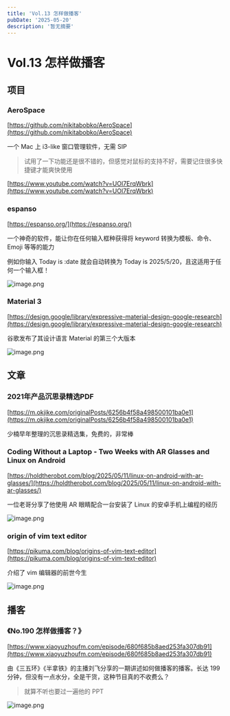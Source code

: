 ```yaml
---
title: 'Vol.13 怎样做播客'
pubDate: '2025-05-20'
description: '暂无摘要'
---
```


# Vol.13 怎样做播客


## 项目

### AeroSpace

[https://github.com/nikitabobko/AeroSpace](https://github.com/nikitabobko/AeroSpace)

一个 Mac 上 i3-like 窗口管理软件，无需 SIP

> 试用了一下功能还是很不错的，但感觉对鼠标的支持不好，需要记住很多快捷键才能爽快使用
> 

[https://www.youtube.com/watch?v=UOl7ErqWbrk](https://www.youtube.com/watch?v=UOl7ErqWbrk)

### espanso

[https://espanso.org/](https://espanso.org/)

一个神奇的软件，能让你在任何输入框种获得将 keyword 转换为模板、命令、Emoji 等等的能力

例如你输入 Today is :date 就会自动转换为 Today is 2025/5/20，且这适用于任何一个输入框！

![image.png](/Vol.13_怎样做播客-5.png)

### Material 3

[https://design.google/library/expressive-material-design-google-research](https://design.google/library/expressive-material-design-google-research) 

谷歌发布了其设计语言 Material 的第三个大版本

![image.png](/Vol.13_怎样做播客-1.png)

## 文章

### 2021年产品沉思录精选PDF

[https://m.okjike.com/originalPosts/6256b4f58a498500101ba0e1](https://m.okjike.com/originalPosts/6256b4f58a498500101ba0e1)

少楠早年整理的沉思录精选集，免费的，非常棒

### **Coding Without a Laptop - Two Weeks with AR Glasses and Linux on Android**

[https://holdtherobot.com/blog/2025/05/11/linux-on-android-with-ar-glasses/](https://holdtherobot.com/blog/2025/05/11/linux-on-android-with-ar-glasses/)

一位老哥分享了他使用 AR 眼睛配合一台安装了 Linux 的安卓手机上编程的经历

![image.png](/Vol.13_怎样做播客-2.png)

### origin of vim text editor

[https://pikuma.com/blog/origins-of-vim-text-editor](https://pikuma.com/blog/origins-of-vim-text-editor) 

介绍了 vim 编辑器的前世今生

![image.png](/Vol.13_怎样做播客-3.png)

## 播客

### 《**No.190 怎样做播客？**》

[https://www.xiaoyuzhoufm.com/episode/680f685b8aed253fa307db91](https://www.xiaoyuzhoufm.com/episode/680f685b8aed253fa307db91)

由《三五环》《半拿铁》的主播刘飞分享的一期讲述如何做播客的播客。长达 199 分钟，但没有一点水分，全是干货，这种节目真的不收费么？

> 就算不听也要过一遍他的 PPT
> 

![image.png](/Vol.13_怎样做播客-4.png)
